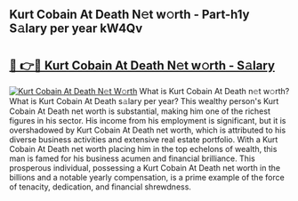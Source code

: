 ## Kurt Cobain At Death N𝚎t w𝚘rth - Part-h1y S𝚊lary per year kW4Qv

# <h2><a href="http://gc1t53j.nevu.top/?p=Kurt+Cobain+At+Death">🔗 👉🔴 Kurt Cobain At Death N𝚎t w𝚘rth - S𝚊lary</a></h2>

[![Kurt Cobain At Death N𝚎t W𝚘rth](https://i.imgur.com/Oavwk0R.jpeg)](http://gc1t53j.nevu.top/?p=Kurt+Cobain+At+Death)
What is Kurt Cobain At Death n𝚎t w𝚘rth? What is Kurt Cobain At Death s𝚊lary per year?
This wealthy person's Kurt Cobain At Death net worth is substantial, making him one of the richest figures in his sector. His income from his employment is significant, but it is overshadowed by Kurt Cobain At Death net worth, which is attributed to his diverse business activities and extensive real estate portfolio. With a Kurt Cobain At Death net worth placing him in the top echelons of wealth, this man is famed for his business acumen and financial brilliance. This prosperous individual, possessing a Kurt Cobain At Death net worth in the billions and a notable yearly compensation, is a prime example of the force of tenacity, dedication, and financial shrewdness.
